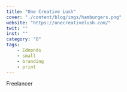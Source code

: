 ```yaml
---
title: "One Creative Lush"
cover: "./content/blog/imgs/hamburgers.png"
website: "https://onecreativelush.com/"
twit: ""
inst: ""
category: "O"
tags:
    - Edmonds
    - small
    - branding
    - print
---
```


Freelancer
